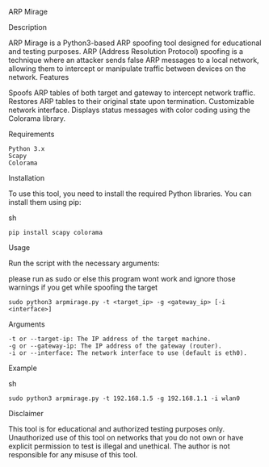 
ARP Mirage

Description

ARP Mirage is a Python3-based ARP spoofing tool designed for educational and testing purposes. ARP (Address Resolution Protocol) spoofing is a technique where an attacker sends false ARP messages to a local network, allowing them to intercept or manipulate traffic between devices on the network.
Features

Spoofs ARP tables of both target and gateway to intercept network traffic.
Restores ARP tables to their original state upon termination.
Customizable network interface.
Displays status messages with color coding using the Colorama library.

Requirements

    Python 3.x
    Scapy
    Colorama

Installation

To use this tool, you need to install the required Python libraries. You can install them using pip:

sh

    pip install scapy colorama

Usage

Run the script with the necessary arguments:

please run as sudo or else this program wont work and ignore those warnings if you get while spoofing the target


    sudo python3 arpmirage.py -t <target_ip> -g <gateway_ip> [-i <interface>]

Arguments

    -t or --target-ip: The IP address of the target machine.
    -g or --gateway-ip: The IP address of the gateway (router).
    -i or --interface: The network interface to use (default is eth0).

Example

sh

    sudo python3 arpmirage.py -t 192.168.1.5 -g 192.168.1.1 -i wlan0

Disclaimer

This tool is for educational and authorized testing purposes only. Unauthorized use of this tool on networks that you do not own or have explicit permission to test is illegal and unethical. The author is not responsible for any misuse of this tool.
